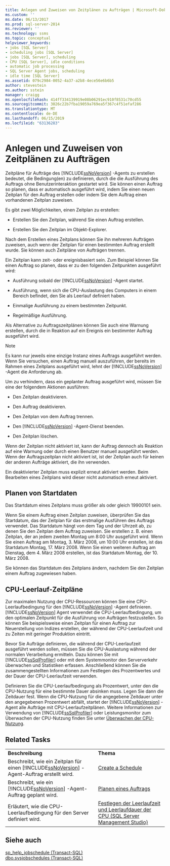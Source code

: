 ```yaml
---
title: Anlegen und Zuweisen von Zeitplänen zu Aufträgen | Microsoft-Dokumentation
ms.custom: ''
ms.date: 06/13/2017
ms.prod: sql-server-2014
ms.reviewer: ''
ms.technology: ssms
ms.topic: conceptual
helpviewer_keywords:
- jobs [SQL Server]
- scheduling jobs [SQL Server]
- jobs [SQL Server], scheduling
- CPU [SQL Server], idle conditions
- automatic job processing
- SQL Server Agent jobs, scheduling
- idle time [SQL Server]
ms.assetid: 079c2984-0052-4a37-a2b8-4ece56e6b6b5
author: stevestein
ms.author: sstein
manager: craigg
ms.openlocfilehash: 414ff334139919e08b06291ec910f8531c70cd55
ms.sourcegitcommit: 3026c22b7fba19059a769ea5f367c4f51efaf286
ms.translationtype: MT
ms.contentlocale: de-DE
ms.lasthandoff: 06/15/2019
ms.locfileid: "63136283"
---
```

# <a name="create-and-attach-schedules-to-jobs"></a>Anlegen und Zuweisen von Zeitplänen zu Aufträgen
  Zeitpläne für Aufträge des [!INCLUDE[ssNoVersion](../../includes/ssnoversion-md.md)] -Agents zu erstellen bedeutet, die Bedingung(en) zu definieren, durch die die Ausführung des Auftrags ohne Benutzerinteraktion gestartet wird. Sie können einen Auftrag so planen, dass er automatisch ausgeführt wird, indem Sie einen neuen Zeitplan für den Auftrag erstellen oder indem Sie dem Auftrag einen vorhandenen Zeitplan zuweisen.  
  
 Es gibt zwei Möglichkeiten, einen Zeitplan zu erstellen:  
  
-   Erstellen Sie den Zeitplan, während Sie einen Auftrag erstellen.  
  
-   Erstellen Sie den Zeitplan im Objekt-Explorer.  
  
 Nach dem Erstellen eines Zeitplans können Sie ihn mehreren Aufträgen zuweisen, auch wenn der Zeitplan für einen bestimmten Auftrag erstellt wurde. Sie können auch Zeitpläne von Aufträgen trennen.  
  
 Ein Zeitplan kann zeit- oder ereignisbasiert sein. Zum Beispiel können Sie einen Auftrag so planen, dass er zu den folgenden Zeitpunkten ausgeführt wird:  
  
-   Ausführung sobald der [!INCLUDE[ssNoVersion](../../includes/ssnoversion-md.md)] -Agent startet.  
  
-   Ausführung, wenn sich die CPU-Auslastung des Computers in einem Bereich befindet, den Sie als Leerlauf definiert haben.  
  
-   Einmalige Ausführung zu einem bestimmten Zeitpunkt.  
  
-   Regelmäßige Ausführung.  
  
 Als Alternative zu Auftragszeitplänen können Sie auch eine Warnung erstellen, durch die in Reaktion auf ein Ereignis ein bestimmter Auftrag ausgeführt wird.  
  
> [!NOTE]  
>  Es kann nur jeweils eine einzige Instanz eines Auftrags ausgeführt werden. Wenn Sie versuchen, einen Auftrag manuell auszuführen, der bereits im Rahmen eines Zeitplans ausgeführt wird, lehnt der [!INCLUDE[ssNoVersion](../../includes/ssnoversion-md.md)] -Agent die Anforderung ab.  
  
 Um zu verhindern, dass ein geplanter Auftrag ausgeführt wird, müssen Sie eine der folgendem Aktionen ausführen:  
  
-   Den Zeitplan deaktivieren.  
  
-   Den Auftrag deaktivieren.  
  
-   Den Zeitplan von dem Auftrag trennen.  
  
-   Den [!INCLUDE[ssNoVersion](../../includes/ssnoversion-md.md)] -Agent-Dienst beenden.  
  
-   Den Zeitplan löschen.  
  
 Wenn der Zeitplan nicht aktiviert ist, kann der Auftrag dennoch als Reaktion auf eine Warnung oder durch einen Benutzer manuell ausgeführt werden. Wenn der Auftragszeitplan nicht aktiviert ist, ist der Zeitplan auch für keinen der anderen Aufträge aktiviert, die ihn verwenden.  
  
 Ein deaktivierter Zeitplan muss explizit erneut aktiviert werden. Beim Bearbeiten eines Zeitplans wird dieser nicht automatisch erneut aktiviert.  
  
## <a name="scheduling-start-dates"></a>Planen von Startdaten  
 Das Startdatum eines Zeitplans muss größer als oder gleich 19900101 sein.  
  
 Wenn Sie einem Auftrag einen Zeitplan zuweisen, überprüfen Sie das Startdatum, das der Zeitplan für das erstmalige Ausführen des Auftrags verwendet. Das Startdatum hängt von dem Tag und der Uhrzeit ab, zu denen Sie den Zeitplan dem Auftrag zuweisen. Sie erstellen z. B. einen Zeitplan, der an jedem zweiten Montag um 8:00 Uhr ausgeführt wird. Wenn Sie einen Auftrag am Montag, 3. März 2008, um 10:00 Uhr erstellen, ist das Startdatum Montag, 17. März 2008. Wenn Sie einen weiteren Auftrag am Dienstag, dem 4. März 2008 erstellen, ist das Startdatum Montag, der 10. März 2008.  
  
 Sie können das Startdatum des Zeitplans ändern, nachdem Sie den Zeitplan einem Auftrag zugewiesen haben.  
  
## <a name="cpu-idle-schedules"></a>CPU-Leerlauf-Zeitpläne  
 Zur maximalen Nutzung der CPU-Ressourcen können Sie eine CPU-Leerlaufbedingung für den [!INCLUDE[ssNoVersion](../../includes/ssnoversion-md.md)] -Agent definieren. [!INCLUDE[ssNoVersion](../../includes/ssnoversion-md.md)] Agent verwendet die CPU-Leerlaufbedingung, um den optimalen Zeitpunkt für die Ausführung von Aufträgen festzustellen. So können Sie beispielsweise einen Zeitplan für einen Auftrag zur Neuerstellung von Indizes erstellen, der während der CPU-Leerlaufzeit und zu Zeiten mit geringer Produktion eintritt.  
  
 Bevor Sie Aufträge definieren, die während der CPU-Leerlaufzeit ausgeführt werden sollen, müssen Sie die CPU-Auslastung während der normalen Verarbeitung ermitteln. Dazu können Sie mit [!INCLUDE[ssSqlProfiler](../../includes/sssqlprofiler-md.md)] oder mit dem Systemmonitor den Serververkehr überwachen und Statistiken erfassen. Anschließend können Sie die zusammengestellten Informationen zum Festlegen des Prozentwertes und der Dauer der CPU-Leerlaufzeit verwenden.  
  
 Definieren Sie die CPU-Leerlaufbedingung als Prozentwert, unter den die CPU-Nutzung für eine bestimmte Dauer absinken muss. Legen Sie dann die Zeitdauer fest. Wenn die CPU-Nutzung für die angegebene Zeitdauer unter den angegebenen Prozentwert abfällt, startet der [!INCLUDE[ssNoVersion](../../includes/ssnoversion-md.md)] -Agent alle Aufträge mit CPU-Leerlaufzeitplänen. Weitere Informationen zur Verwendung von [!INCLUDE[ssSqlProfiler](../../includes/sssqlprofiler-md.md)] oder Leistungsmonitor zum Überwachen der CPU-Nutzung finden Sie unter [Überwachen der CPU-Nutzung](../../relational-databases/performance-monitor/monitor-cpu-usage.md).  
  
## <a name="related-tasks"></a>Related Tasks  
  
|||  
|-|-|  
|**Beschreibung**|**Thema**|  
|Beschreibt, wie ein Zeitplan für einen [!INCLUDE[ssNoVersion](../../includes/ssnoversion-md.md)] -Agent-Auftrag erstellt wird.|[Create a Schedule](create-a-schedule.md)|  
|Beschreibt, wie ein [!INCLUDE[ssNoVersion](../../includes/ssnoversion-md.md)] -Agent-Auftrag geplant wird.|[Planen eines Auftrags](schedule-a-job.md)|  
|Erläutert, wie die CPU-Leerlaufbedingung für den Server definiert wird.|[Festlegen der Leerlaufzeit und Leerlaufdauer der CPU &#40;SQL Server Management Studio&#41;](set-cpu-idle-time-and-duration-sql-server-management-studio.md)|  
  
## <a name="see-also"></a>Siehe auch  
 [sp_help_jobschedule &#40;Transact-SQL&#41;](/sql/relational-databases/system-stored-procedures/sp-help-jobschedule-transact-sql)   
 [dbo.sysjobschedules &#40;Transact-SQL&#41;](/sql/relational-databases/system-tables/dbo-sysjobschedules-transact-sql)  
  
  
